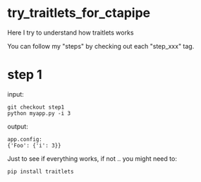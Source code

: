 # try_traitlets_for_ctapipe
Here I try to understand how traitlets works

You can follow my "steps" by checking out each "step_xxx" tag.

# step 1

input:

    git checkout step1
    python myapp.py -i 3

output:

    app.config:
    {'Foo': {'i': 3}}

Just to see if everything works, if not .. you might need to:

    pip install traitlets

